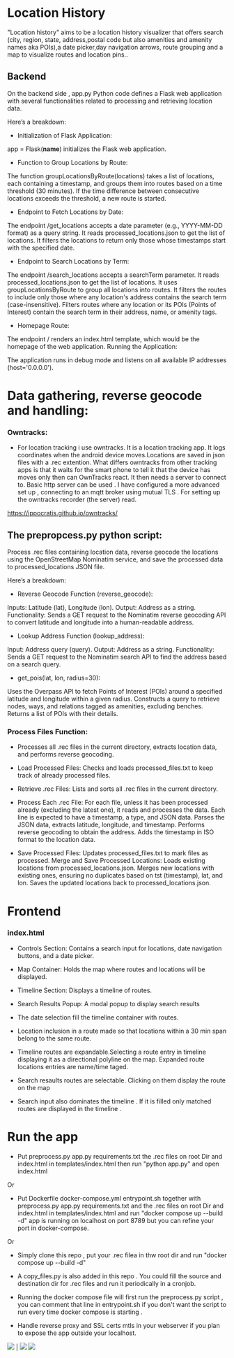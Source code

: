 # **Location History**

"Location history" aims to be a location history visualizer that offers search (city, region, state, address,postal code but also amenities and amenity names aka POIs),a date picker,day navigation arrows, route grouping and a map to visualize routes and location pins..

## Backend

On the backend side , app.py Python code defines a Flask web application with several functionalities related to processing and retrieving location data.

Here’s a breakdown:

- Initialization of Flask Application:

app = Flask(__name__) initializes the Flask web application.

- Function to Group Locations by Route:

The function groupLocationsByRoute(locations) takes a list of locations, each containing a timestamp, and groups them into routes based on a time threshold (30 minutes).
If the time difference between consecutive locations exceeds the threshold, a new route is started.

- Endpoint to Fetch Locations by Date:

The endpoint /get_locations accepts a date parameter (e.g., YYYY-MM-DD format) as a query string.
It reads processed_locations.json to get the list of locations.
It filters the locations to return only those whose timestamps start with the specified date.

- Endpoint to Search Locations by Term:

The endpoint /search_locations accepts a searchTerm parameter.
It reads processed_locations.json to get the list of locations.
It uses groupLocationsByRoute to group all locations into routes.
It filters the routes to include only those where any location's address contains the search term (case-insensitive).
Filters routes where any location or its POIs (Points of Interest) contain the search term in their address, name, or amenity tags.

- Homepage Route:

The endpoint / renders an index.html template, which would be the homepage of the web application.
Running the Application:

The application runs in debug mode and listens on all available IP addresses (host='0.0.0.0').

# Data gathering, reverse geocode and handling:

### Owntracks:

- For location tracking i use owntracks.
It is a location tracking app.
It logs coordinates when the android device moves.Locations are saved in json files with a .rec extention.
What differs owntracks from other tracking apps is that it waits for the smart phone to tell it that the device has moves only then can OwnTracks react.
It then needs a server to connect to. Basic http server can be used . I have configured a more advanced set up , connecting to an mqtt broker using mutual TLS . For setting up the owntracks recorder (the server) read.

https://ippocratis.github.io/owntracks/ 


## The prepropcess.py python script:

Process .rec files containing location data, reverse geocode the locations using the OpenStreetMap Nominatim service, and save the processed data to processed_locations JSON file.

Here’s a breakdown:

- Reverse Geocode Function (reverse_geocode):

Inputs: Latitude (lat), Longitude (lon).
Output: Address as a string.
Functionality: Sends a GET request to the Nominatim reverse geocoding API to convert latitude and longitude into a human-readable address.

- Lookup Address Function (lookup_address):

Input: Address query (query).
Output: Address as a string.
Functionality: Sends a GET request to the Nominatim search API to find the address based on a search query.


- get_pois(lat, lon, radius=30):

Uses the Overpass API to fetch Points of Interest (POIs) around a specified latitude and longitude within a given radius.
Constructs a query to retrieve nodes, ways, and relations tagged as amenities, excluding benches.
Returns a list of POIs with their details.

###  Process Files Function:

- Processes all .rec files in the current directory, extracts location data, and performs reverse geocoding.

- Load Processed Files:
Checks and loads processed_files.txt to keep track of already processed files.


- Retrieve .rec Files:
Lists and sorts all .rec files in the current directory.

- Process Each .rec File:
For each file, unless it has been processed already (excluding the latest one), it reads and processes the data.
Each line is expected to have a timestamp, a type, and JSON data.
Parses the JSON data, extracts latitude, longitude, and timestamp.
Performs reverse geocoding to obtain the address.
Adds the timestamp in ISO format to the location data.

- Save Processed Files:
Updates processed_files.txt to mark files as processed.
Merge and Save Processed Locations:
Loads existing locations from processed_locations.json.
Merges new locations with existing ones, ensuring no duplicates based on tst (timestamp), lat, and lon.
Saves the updated locations back to processed_locations.json.


# Frontend

### index.html

- Controls Section: Contains a search input for locations, date navigation buttons, and a date picker.

- Map Container: Holds the map where routes and locations will be displayed.

- Timeline Section: Displays a timeline of routes.

- Search Results Popup: A modal popup to display search results


- The date selection fill the timeline container with routes.

- Location inclusion in a route made so that locations within a 30 min span belong to the same route.

- Timeline routes are expandable.Selecting a route entry in timeline displaying it as a directional polyline on the map.
Expanded route locations entries are name/time taged.

- Search resaults routes  are selectable. Clicking on them display the route on the map

- Search input also dominates the timeline . If it is filled only matched routes are displayed in the timeline .

# Run the app

- Put preprocess.py app.py requirements.txt the .rec files on root Dir and index.html in templates/index.html then run "python app.py" and open index.html

Or

- Put Dockerfile docker-compose.yml entrypoint.sh together with preprocess.py app.py requirements.txt and the .rec files on root Dir and index.html in templates/index.html and run "docker compose up --build -d" app is running on localhost on port 8789 but you can refine your port in docker-compose.

Or 

- Simply clone this repo , put your .rec filea in thw root dir and run "docker compose up --build -d"

- A copy_files.py is also added in this repo . You could fill the source and destination dir for .rec files and run it periodically in a cronjob.

- Running the docker compose file will first run the preprocess.py script , you can comment that line in entrypoint.sh if you don't want the script to run every time docker compose is starting .
  
- Handle reverse proxy and SSL certs mtls in your webserver if you plan to expose the app outside your localhost.
  
![](media/search_popup.png) | ![](media/timeline.png)
![](media/map_route.png)
